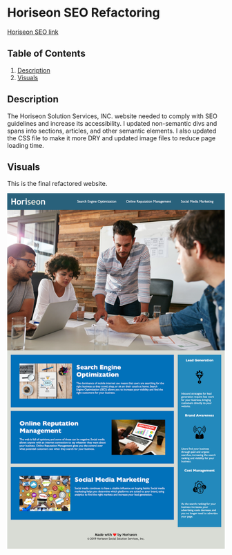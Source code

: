 # Horiseon SEO Refactoring

[Horiseon SEO link](https://magdalenaperry.github.io/code-refactor-horiseon/)

## Table of Contents
1. [Description](#description)
2. [Visuals](#visuals)

## Description

The Horiseon Solution Services, INC. website needed to comply with SEO guidelines and increase its accessibility. I updated non-semantic divs and spans into sections, articles, and other semantic elements. I also updated the CSS file to make it more DRY and updated image files to reduce page loading time. 

## Visuals
This is the final refactored website.

![alt text](/assets/images/refactored_website_screenshot.png)
 